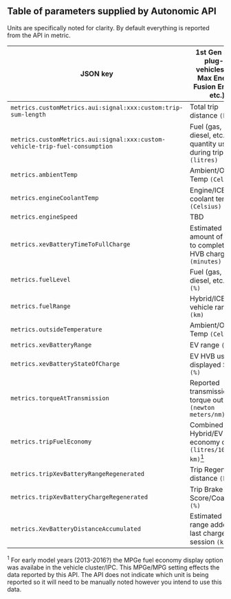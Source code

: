 ## Table of parameters supplied by Autonomic API

Units are specifically noted for clarity. By default everything is reported from the API in metric.

| JSON key                                                                      | 1st Gen Ford plug-in vehicles (C-Max Energi, Fusion Energi, etc.)            |
| ----------------------------------------------------------------------------- | ---------------------------------------------------------------------------- |
| `metrics.customMetrics.aui:signal:xxx:custom:trip-sum-length`               | Total trip distance `(km)`                                                 |
| `metrics.customMetrics.aui:signal:xxx:custom-vehicle-trip-fuel-consumption` | Fuel (gas, diesel, etc.) quantity used during trip `(litres)`                   |
| `metrics.ambientTemp`                                                       | Ambient/Outside Temp `(Celsius)`                                           |
| `metrics.engineCoolantTemp`                                                 | Engine/ICE coolant temp `(Celsius)`                                        |
| `metrics.engineSpeed`                                                       | TBD                                                                          |
| `metrics.xevBatteryTimeToFullCharge`                                        | Estimated amount of time to complete HVB charging `(minutes)`              |
| `metrics.fuelLevel`                                                         | Fuel (gas, diesel, etc.) level `(%)`                                       |
| `metrics.fuelRange`                                                         | Hybrid/ICE vehicle range `(km)`                                            |
| `metrics.outsideTemperature`                                                | Ambient/Outside Temp `(Celsius)`                                           |
| `metrics.xevBatteryRange`                                                   | EV range `(km)`                                                |
| `metrics.xevBatteryStateOfCharge`                                           | EV HVB user displayed SOC `(%)`                                    |
| `metrics.torqueAtTransmission`                                              | Reported transmission torque output(?) `(newton meters/nm)`                 |
| `metrics.tripFuelEconomy`                                                   | Combined Hybrid/EV fuel economy of trip `(litres/100 km)`[<sup>1</sup>](#sub_1) |
| `metrics.tripXevBatteryRangeRegenerated`                                    | Trip Regen distance `(km)`                                                 |
| `metrics.tripXevBatteryChargeRegenerated`                                   | Trip Brake Score/Coach `(%)`                                               |
| `metrics.XevBatteryDistanceAccumulated`                                     | Estimated EV range added at last charge session `(km)`             |

<a name="sub_1"><sup>1</sup></a> For early model years (2013-2016?) the MPGe fuel economy display option was availabe in the vehicle cluster/IPC. This MPGe/MPG setting effects the data reported by this API. The API does not indicate which unit is being reported so it will need to be manually noted however you intend to use this data.